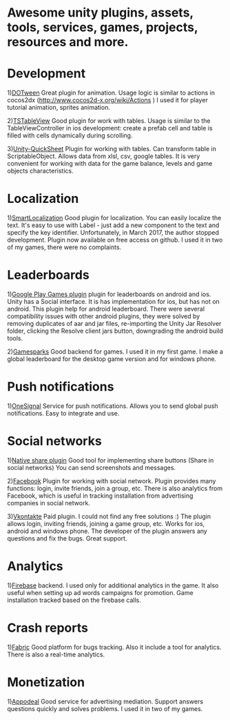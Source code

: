 # Awesome unity plugins, assets, tools, services, games, projects, resources and more.

# Development

1)[DOTween](http://dotween.demigiant.com) Great plugin for animation. Usage logic is similar to actions in cocos2dx (http://www.cocos2d-x.org/wiki/Actions ) I used it for player tutorial animation, sprites animation.

2)[TSTableView](https://www.assetstore.unity3d.com/en/#!/content/27615) Good plugin for work with tables. Usage is similar to the TableViewController in ios development: create a prefab cell and table is filled with cells dynamically during scrolling.

3)[Unity-QuickSheet](https://github.com/kimsama/Unity-QuickSheet) Plugin for working with tables. Can transform table in ScriptableObject. Allows data from xlsl, csv, google tables. It is very convenient for working with data for the game balance, levels and game objects characteristics.

# Localization

1)[SmartLocalization](https://github.com/NiklasBorglund/Smart-Localization-2) Good plugin for localization. You can easily localize the text. It's easy to use with Label - just add a new component to the text and specify the key identifier. Unfortunately, in March 2017, the author stopped development. Plugin now available on free access on github. I used it in two of my games, there were no complaints.

# Leaderboards

1)[Google Play Games plugin](https://github.com/playgameservices/play-games-plugin-for-unity) plugin for leaderboards on android and ios. Unity has a Social interface. It is has implementation for ios, but has not on android. This plugin help for android leaderboard. There were several compatibility issues with other android plugins, they were solved by removing duplicates of aar and jar files, re-importing the Unity Jar Resolver folder, clicking the Resolve client jars button, downgrading the android build tools.

2)[Gamesparks](https://www.gamesparks.com) Good backend for games. I used it in my first game. I make a global leaderboard for the desktop game version and for windows phone.

# Push notifications

1)[OneSignal](https://documentation.onesignal.com/docs#section-how-do-i-get-started-) Service for push notifications. Allows you to send global push notifications. Easy to integrate and use.

# Social networks

1)[Native share plugin](https://github.com/ChrisMaire/unity-native-sharing) Good tool for implementing share buttons (Share in social networks) You can send screenshots and messages.

2)[Facebook](https://developers.facebook.com/docs/unity/) Plugin for working with social network. Plugin provides many functions: login, invite friends, join a group, etc. There is also analytics from Facebook, which is useful in tracking installation from advertising companies in social network.

3)[Vkontakte](https://www.assetstore.unity3d.com/en/#!/content/20127) Paid plugin. I could not find any free solutions :) The plugin allows login, inviting friends, joining a game group, etc. Works for ios, android and windows phone. The developer of the plugin answers any questions and fix the bugs. Great support.

# Analytics

1)[Firebase](https://firebase.google.com/docs/unity/setup) backend. I used only for additional analytics in the game. It also useful when setting up ad words campaigns for promotion. Game installation tracked based on the firebase calls.

# Crash reports

1)[Fabric](https://docs.fabric.io/unity/fabric/overview.html) Good platform for bugs tracking. Also it include a tool for analytics. There is also a real-time analytics.

# Monetization

1)[Appodeal](https://appodeal.com/+93797709d3ce9bbb08b1c065076274e4) Good service for advertising mediation. Support answers questions quickly and solves problems. I used it in two of my games.
